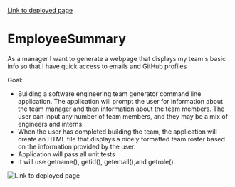 
[Link to deployed page](https://crystajeffcoat.github.io/MovieFinder/)
# EmployeeSummary

As a manager
I want to generate a webpage that displays my team's basic info
so that I have quick access to emails and GitHub profiles

Goal:
- Building a software engineering team generator command line application. The application will prompt the user for information about the team manager and then information about the team members. The user can input any number of team members, and they may be a mix of engineers and interns. 
- When the user has completed building the team, the application will create an HTML file that displays a nicely formatted team roster based on the information provided by the user. 
- Application will pass all unit tests
- It will use getname(), getid(), getemail(),and getrole(). 

![Link to deployed page](https://crystajeffcoat.github.io/MovieFinder/)


